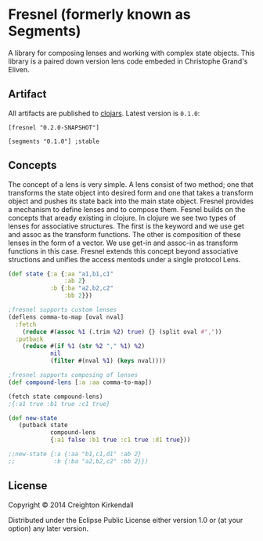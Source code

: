 # Fresnel (formerly known as Segments) 

A library for composing lenses and working with complex state objects.  This library is a paired down version lens code embeded in Christophe Grand's Eliven. 


## Artifact

All artifacts are published to [clojars](https://clojars.org/segments). Latest version is `0.1.0`:

```
[fresnel "0.2.0-SNAPSHOT"] 

[segments "0.1.0"] ;stable
```

## Concepts
 
The concept of a lens is very simple.  A lens consist of two method; one that transforms the state object into desired form and one that takes a transform object and pushes its state back into the main state object.  Fresnel provides a mechanism to define lenses and to compose them.  Fesnel builds on the concepts that aready existing in clojure.  In clojure we see two types of lenses for associative structures.  The first is the keyword and we use get and assoc as the transform functions.  The other is composition of these lenses in the form of a vector.  We use get-in and assoc-in as transform functions in this case.  Fresnel extends this concept beyond associative structions and unifies the access mentods under a single protocol Lens.

```clj
(def state {:a {:aa "a1,b1,c1"
                :ab 2}
            :b {:ba "a2,b2,c2"
                :bb 2}})

;fresnel supports custom lenses
(deflens comma-to-map [oval nval]
  :fetch 
    (reduce #(assoc %1 (.trim %2) true) {} (split oval #","))
  :putback
    (reduce #(if %1 (str %2 "," %1) %2)
            nil
            (filter #(nval %1) (keys nval))))

;fresnel supports composing of lenses
(def compound-lens [:a :aa comma-to-map])

(fetch state compound-lens)
;{:a1 true :b1 true :c1 true}

(def new-state 
   (putback state 
            compound-lens 
            {:a1 false :b1 true :c1 true :d1 true}))

;;new-state {:a {:aa "b1,c1,d1" :ab 2}
;;           :b {:ba "a2,b2,c2" :bb 2}})     


```


## License

Copyright © 2014 Creighton Kirkendall

Distributed under the Eclipse Public License either version 1.0 or (at
your option) any later version.
